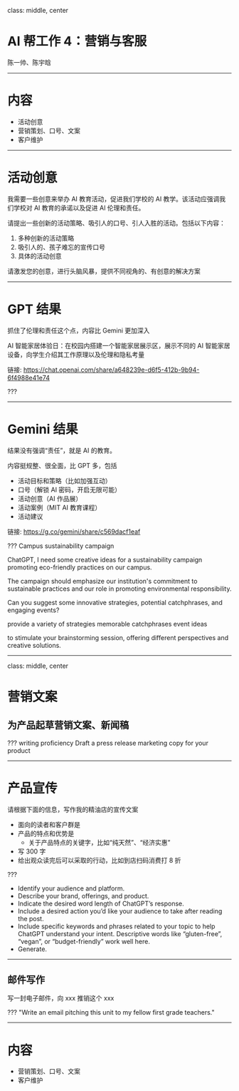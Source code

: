 class: middle, center
# AI 帮工作 4：营销与客服

陈一帅、陈宇晗

<!-- [yschen@bjtu.edu.cn](mailto:yschen@bjtu.edu.cn)

北京交通大学电子信息工程学院

.footnote[网络智能实验室] -->

---
# 内容

- 活动创意
- 营销策划、口号、文案
- 客户维护

---
# 活动创意

我需要一些创意来举办 AI 教育活动，促进我们学校的 AI 教学。该活动应强调我们学校对 AI 教育的承诺以及促进 AI 伦理和责任。

请提出一些创新的活动策略、吸引人的口号、引人入胜的活动。包括以下内容：

1. 多种创新的活动策略
2. 吸引人的、孩子难忘的宣传口号
3. 具体的活动创意

请激发您的创意，进行头脑风暴，提供不同视角的、有创意的解决方案

---
# GPT 结果

抓住了伦理和责任这个点，内容比 Gemini 更加深入

AI 智能家居体验日：在校园内搭建一个智能家居展示区，展示不同的 AI 智能家居设备，向学生介绍其工作原理以及伦理和隐私考量

链接: https://chat.openai.com/share/a648239e-d6f5-412b-9b94-6f4988e41e74

???

---
# Gemini 结果

结果没有强调“责任”，就是 AI 的教育。

内容挺规整、很全面，比 GPT 多，包括
- 活动目标和策略（比如加强互动）
- 口号（解锁 AI 密码，开启无限可能）
- 活动创意（AI 作品展）
- 活动案例（MIT AI 教育课程）
- 活动建议

链接: https://g.co/gemini/share/c569dacf1eaf

???
Campus sustainability campaign

ChatGPT, I need some creative ideas for a sustainability campaign promoting eco-friendly practices on our campus. 

The campaign should emphasize our institution's commitment to sustainable practices and our role in promoting environmental responsibility. 

Can you suggest some innovative strategies, potential catchphrases, and engaging events?

provide a variety of strategies
memorable catchphrases
event ideas

to stimulate your brainstorming session, offering different perspectives and creative solutions.

---
class: middle, center
# 营销文案

## 为产品起草营销文案、新闻稿
???
writing proficiency
Draft a press release marketing copy for your product

---
# 产品宣传

请根据下面的信息，写作我的精油店的宣传文案

- 面向的读者和客户群是
- 产品的特点和优势是
  - 关于产品特点的关键字，比如“纯天然”、“经济实惠”
- 写 300 字
- 给出观众读完后可以采取的行动，比如到店扫码消费打 8 折

???
- Identify your audience and platform.
- Describe your brand, offerings, and product.
- Indicate the desired word length of ChatGPT’s response.
- Include a desired action you’d like your audience to take after reading the post.
- Include specific keywords and phrases related to your topic to help ChatGPT understand your intent. Descriptive words like “gluten-free”, “vegan”, or “budget-friendly” work well here.
- Generate.

---
## 邮件写作

写一封电子邮件，向 xxx 推销这个 xxx

???
"Write an email pitching this unit to my fellow first grade teachers."

---
# 内容

- 营销策划、口号、文案
- 客户维护